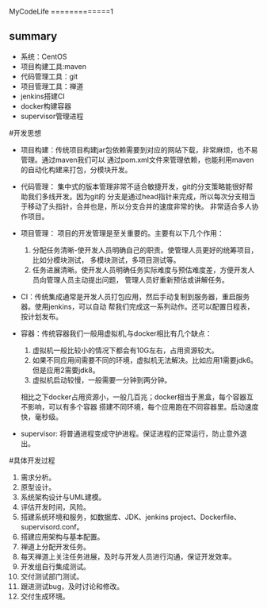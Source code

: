 MyCodeLife
=============1

summary
------------------
* 系统：CentOS
* 项目构建工具:maven
* 代码管理工具：git
* 项目管理工具：禅道
* jenkins搭建CI
* docker构建容器
* supervisor管理进程


#开发思想
* 项目构建：传统项目构建jar包依赖需要到对应的网站下载，非常麻烦，也不易管理。通过maven我们可以
通过pom.xml文件来管理依赖，也能利用maven的自动化构建来打包，分模块开发。
* 代码管理： 集中式的版本管理非常不适合敏捷开发，git的分支策略能很好帮助我们多线开发。因为git的
分支是通过head指针来完成，所以每次分支相当于移动了头指针，合并也是，所以分支合并的速度非常的快。
非常适合多人协作项目。
* 项目管理： 项目的开发管理是至关重要的。主要有以下几个作用：
    1. 分配任务清晰-使开发人员明确自己的职责。使管理人员更好的统筹项目，比如分模块测试，
     多模块测试，多项目测试等。
    2. 任务进展清晰。使开发人员明确任务实际难度与预估难度差，方便开发人员向管理人员主动提出问题，
     管理人员好重新预估或讲解任务。
* CI：传统集成通常是开发人员打包应用，然后手动复制到服务器，重启服务器。使用jenkins，可以自动
帮我们完成这一系列动作。还可以配置日程表，按计划发布。
* 容器：传统容器我们一般用虚拟机,与docker相比有几个缺点：
    1. 虚拟机一般比较小的情况下都会有10G左右，占用资源较大。
    2. 如果不同应用间需要不同的环境，虚拟机无法解决。比如应用1需要jdk6。但是应用2需要jdk8。
    3. 虚拟机启动较慢，一般需要一分钟到两分钟。
    
    相比之下docker占用资源小，一般几百兆；docker相当于黑盒，每个容器互不影响，可以有多个容器
    搭建不同环境，每个应用跑在不同容器里。启动速度快，毫秒级。
* supervisor: 将普通进程变成守护进程。保证进程的正常运行，防止意外退出。


#具体开发过程
1. 需求分析。
2. 原型设计。
3. 系统架构设计与UML建模。
4. 评估开发时间，风险。
5. 搭建系统环境和服务，如数据库、JDK、jenkins project、Dockerfile、supervisord.conf。  
6. 搭建应用架构与基本配置。
7. 禅道上分配开发任务。
8. 每天禅道上关注任务进展，及时与开发人员进行沟通，保证开发效率。
9. 开发组自行集成测试。
10. 交付测试部门测试。
11. 跟进测试bug，及时讨论和修改。
12. 交付生成环境。

